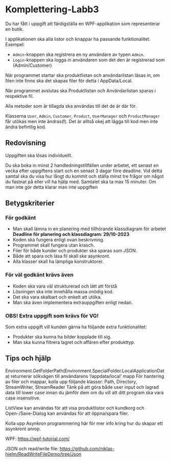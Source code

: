 # Komplettering-Labb3
Du har fått i uppgift att färdigställa en WPF-applikation som representerar en butik.

I applikationen ska alla listor och knappar ha passande funktionalitet. Exempel:

* ```Admin```-knappen ska registrera en ny användare av typen ``Admin``.
* ``Login``-knappen ska logga in användaren som det den är registrerad som (Admin/Customer)

När programmet startar ska produktlistan och användarlistan läsas in, om filen inte finns ska det skapas filer för detta i AppData/Local.

När programmet avslutas ska Produktlistan och Användarlistan sparas i respektive fil.

Alla metoder som är tillagda ska användas till det de är där för.

Klasserna `User`, `Admin`, `Customer`, `Product`, `UserManager` och `ProductManager` får utökas men inte ändras(**!**). Det är alltså okej att lägga till kod men inte ändra befintlig kod.

## Redovisning

Uppgiften ska lösas individuellt.

Du ska boka in minst 2 handledningstillfällen under arbetet, ett senast en vecka efter uppgiftens start och en senast 3 dagar före deadline.
Vid detta samtal ska du visa hur långt du kommit och ställa minst tre frågor om något du fastnat på eller vill ha hjälp med. Samtalet ska ta max 15 minuter.
Om man inte gör detta klarar man inte uppgiften

## Betygskriterier

### För godkänt

* Man skall lämna in en planering med tillhörande klassdiagram för arbetet **Deadline för planering och klassdiagram: 29/10-2023**
* Koden ska fungera enligt ovan beskrivning.
* Programmet skall fungera utan krasch.
* Filer för både kunder och produkter ska sparas som JSON.
* Både att spara och läsa fil skall ske asynkront.
* Alla klasser skall ha lämpliga konstruktorer.

### För väl godkänt krävs även

* Koden ska vara väl strukturerad och lätt att förstå
* Lösningen ska inte innehålla massa onödig kod.
* Det ska vara skalbart och enkelt att utöka.
* Man ska även implementera extrauppgiften enligt nedan.

### OBS! Extra uppgift som krävs för VG!

Som extra uppgift vill kunden gärna ha följande extra funktionalitet:

* Produkter ska kunna ha bilder kopplade till sig.
* Man ska kunna filtrera lagret och affären efter produkttyp.

## Tips och hjälp

Environment.GetFolderPath(Environment.SpecialFolder.LocalApplicationData) returnerar sökvägen till användarens ‘/appdata/local’ mapp För hantering av filer och mappar, kolla upp följande klasser:
Path, Directory, StreamWriter, StreamReader
Tänk på att göra både user input och lagrad data till lower case innan du jämför dem om du vill att ditt program ska vara case insensitive.

ListView kan användas för att visa produktlistor och kundkorg och Open-/Save-Dialog kan användas för att öppna/spara filer.

Kolla upp Asynkron programmering här för mer info kring hur du skapar ett asynkront anrop.

WPF: https://wpf-tutorial.com/

JSON och read/write file: https://github.com/niklas-hjelm/ReadWriteFileDemo/tree/Json